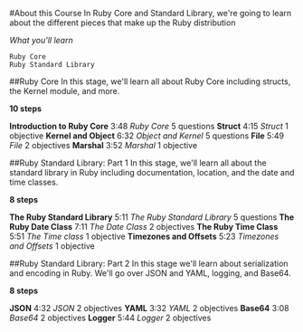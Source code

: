 #About this Course
In Ruby Core and Standard Library, we're going to learn about the different pieces that make up the Ruby distribution

_What you'll learn_

    Ruby Core
    Ruby Standard Library

##Ruby Core
In this stage, we'll learn all about Ruby Core including structs, the Kernel module, and more.

**10 steps**

__Introduction to Ruby Core__
3:48
*Ruby Core*
5 questions
__Struct__
4:15
*Struct*
1 objective
__Kernel and Object__
6:32
*Object and Kernel*
5 questions
__File__
5:49
*File*
2 objectives
__Marshal__
3:52
*Marshal*
1 objective

##Ruby Standard Library: Part 1
In this stage, we'll learn all about the standard library in Ruby including documentation, location, and the date and time classes.

**8 steps**

__The Ruby Standard Library__
5:11
*The Ruby Standard Library*
5 questions
__The Ruby Date Class__
7:11
*The Date Class*
2 objectives
__The Ruby Time Class__
5:51
*The Time class*
1 objective
__Timezones and Offsets__
5:23
*Timezones and Offsets*
1 objective

##Ruby Standard Library: Part 2
In this stage we'll learn about serialization and encoding in Ruby. We'll go over JSON and YAML, logging, and Base64.

**8 steps**

__JSON__
4:32
*JSON*
2 objectives
__YAML__
3:32
*YAML*
2 objectives
__Base64__
3:08
*Base64*
2 objectives
__Logger__
5:44
*Logger*
2 objectives

